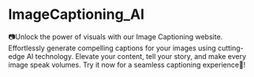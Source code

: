 # ImageCaptioning_AI
📷Unlock the power of visuals with our Image Captioning website. Effortlessly generate compelling captions for your images using cutting-edge AI technology. Elevate your content, tell your story, and make every image speak volumes. Try it now for a seamless captioning experience🌟!

